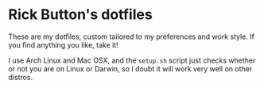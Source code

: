 Rick Button's dotfiles
=====================

These are my dotfiles, custom tailored to my preferences and work style.
If you find anything you like, take it! 

I use Arch Linux and Mac OSX, and the `setup.sh` script just checks
whether or not you are on Linux or Darwin, so I doubt it will work very well
on other distros.
